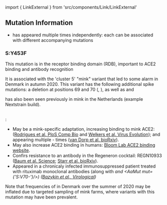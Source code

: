 import { LinkExternal } from 'src/components/Link/LinkExternal'

## Mutation Information

- <AaMut mut="S:Y453F"/> has appeared multiple times independently: each can be associated with different accompanying mutations

### S:Y453F
This mutation is in the receptor binding domain (RDB), important to ACE2 binding and antibody recognition


It is associated with the 'cluster 5' "mink" variant that led to some alarm in Denmark in autumn 2020.
This variant has the following additional spike mutations: a deletion at positions 69 and 70 (<AaMut mut="S:H69-"/>, <AaMut mut="S:V70-"/>), as well as <AaMut mut="S:I692V"/> and <AaMut mut="S:M1229I"/>

<AaMut mut="S:Y453F"/> has also been seen previously in mink in the Netherlands (<LinkExternal href="https://nextstrain.org/groups/neherlab/ncov/netherlands?c=gt-S_453&f_country=Netherlands&f_host=Mink">example Nextstrain build</LinkExternal>). <br/><br/>

<AaMut mut="S:Y453F"/>: <br/>

- May be a mink-specific adaptation, increasing binding to mink ACE2: ([Rodrigues et al. PloS Comp Bio](https://journals.plos.org/ploscompbiol/article?id=10.1371/journal.pcbi.1008449) and [Welkers et al. Virus Evolution](https://academic.oup.com/ve/advance-article/doi/10.1093/ve/veaa094/6025194?searchresult=1)); and appearing multiple - times ([van Dorp et al. bioRxiv](https://www.biorxiv.org/content/10.1101/2020.11.16.384743v1)).
- May also increase ACE2 binding in humans: [Bloom Lab ACE2 binding website](https://jbloomlab.github.io/SARS-CoV-2-RBD_DMS/).
- Confirs resistance to an antibody in the Regeneron cocktail: REGN10933 ([Baum et al. Science](https://science.sciencemag.org/content/369/6506/1014/tab-pdf); [Starr et al. bioRxiv](https://www.biorxiv.org/content/10.1101/2020.11.30.405472v1.full)).
- Appeared in a chronicaly infected immunosuppressed patient treated with rituximab monoclonal antibodies (along with <Var name="S:H69-"/> and <AaMut mut={'S:V70-'}/>) ([Bazykin et al., Virological](https://virological.org/t/emergence-of-y453f-and-69-70hv-mutations-in-a-lymphoma-patient-with-long-term-covid-19/580))

Note that frequencies of <AaMut mut="S:Y453F"/> in Denmark over the summer of 2020 may be inflated due to targeted sampling of mink farms, where variants with this mutation may have been prevalent.